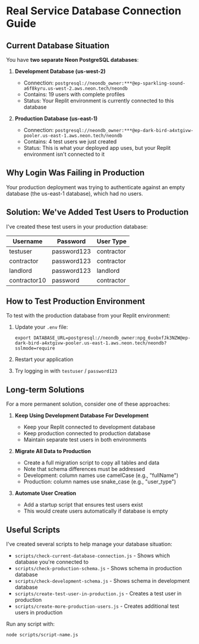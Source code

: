 # Real Service Database Connection Guide

## Current Database Situation

You have **two separate Neon PostgreSQL databases**:

1. **Development Database (us-west-2)**
   - Connection: `postgresql://neondb_owner:***@ep-sparkling-sound-a6f8kyru.us-west-2.aws.neon.tech/neondb`
   - Contains: 19 users with complete profiles
   - Status: Your Replit environment is currently connected to this database

2. **Production Database (us-east-1)**
   - Connection: `postgresql://neondb_owner:***@ep-dark-bird-a4xtgivw-pooler.us-east-1.aws.neon.tech/neondb`
   - Contains: 4 test users we just created
   - Status: This is what your deployed app uses, but your Replit environment isn't connected to it

## Why Login Was Failing in Production

Your production deployment was trying to authenticate against an empty database (the us-east-1 database), which had no users.

## Solution: We've Added Test Users to Production

I've created these test users in your production database:

| Username     | Password     | User Type  |
|--------------|--------------|------------|
| testuser     | password123  | contractor |
| contractor   | password123  | contractor |
| landlord     | password123  | landlord   |
| contractor10 | password     | contractor |

## How to Test Production Environment

To test with the production database from your Replit environment:

1. Update your `.env` file:
   ```
   export DATABASE_URL=postgresql://neondb_owner:npg_6vobxfJk3NZW@ep-dark-bird-a4xtgivw-pooler.us-east-1.aws.neon.tech/neondb?sslmode=require
   ```

2. Restart your application

3. Try logging in with `testuser` / `password123`

## Long-term Solutions

For a more permanent solution, consider one of these approaches:

1. **Keep Using Development Database For Development**
   - Keep your Replit connected to development database
   - Keep production connected to production database
   - Maintain separate test users in both environments

2. **Migrate All Data to Production**
   - Create a full migration script to copy all tables and data
   - Note that schema differences must be addressed
   - Development: column names use camelCase (e.g., "fullName")
   - Production: column names use snake_case (e.g., "user_type")

3. **Automate User Creation**
   - Add a startup script that ensures test users exist
   - This would create users automatically if database is empty

## Useful Scripts

I've created several scripts to help manage your database situation:

- `scripts/check-current-database-connection.js` - Shows which database you're connected to
- `scripts/check-production-schema.js` - Shows schema in production database
- `scripts/check-development-schema.js` - Shows schema in development database
- `scripts/create-test-user-in-production.js` - Creates a test user in production
- `scripts/create-more-production-users.js` - Creates additional test users in production

Run any script with:
```
node scripts/script-name.js
```
